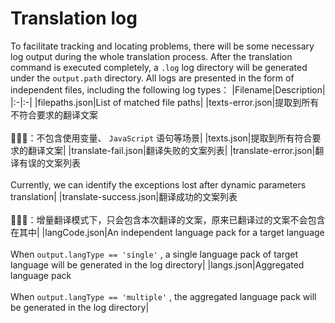 
# Translation log
To facilitate tracking and locating problems, there will be some necessary log output during the whole translation process. After the translation command is executed completely, a  `.log`  log directory will be generated under the  `output.path`  directory. All logs are presented in the form of independent files, including the following log types：
|Filename|Description|
|:-|:-|
|filepaths.json|List of matched file paths|
|texts-error.json|提取到所有不符合要求的翻译文案<br /><br />📢📢📢：不包含使用变量、 `JavaScript` 语句等场景|
|texts.json|提取到所有符合要求的翻译文案|
|translate-fail.json|翻译失败的文案列表|
|translate-error.json|翻译有误的文案列表<br /><br />Currently, we can identify the exceptions lost after dynamic parameters translation|
|translate-success.json|翻译成功的文案列表<br /><br />📢📢📢：增量翻译模式下，只会包含本次翻译的文案，原来已翻译过的文案不会包含在其中|
|langCode.json|An independent language pack for a target language<br /><br />When  `output.langType == 'single'` , a single language pack of target language will be generated in the log directory|
|langs.json|Aggregated language pack<br /><br />When  `output.langType == 'multiple'` , the aggregated language pack will be generated in the log directory|
